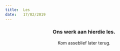 ```yaml
---
title:  Les
date:   17/02/2019
---
```


### <center>Ons werk aan hierdie les.</center>
<center>Kom asseblief later terug.</center>